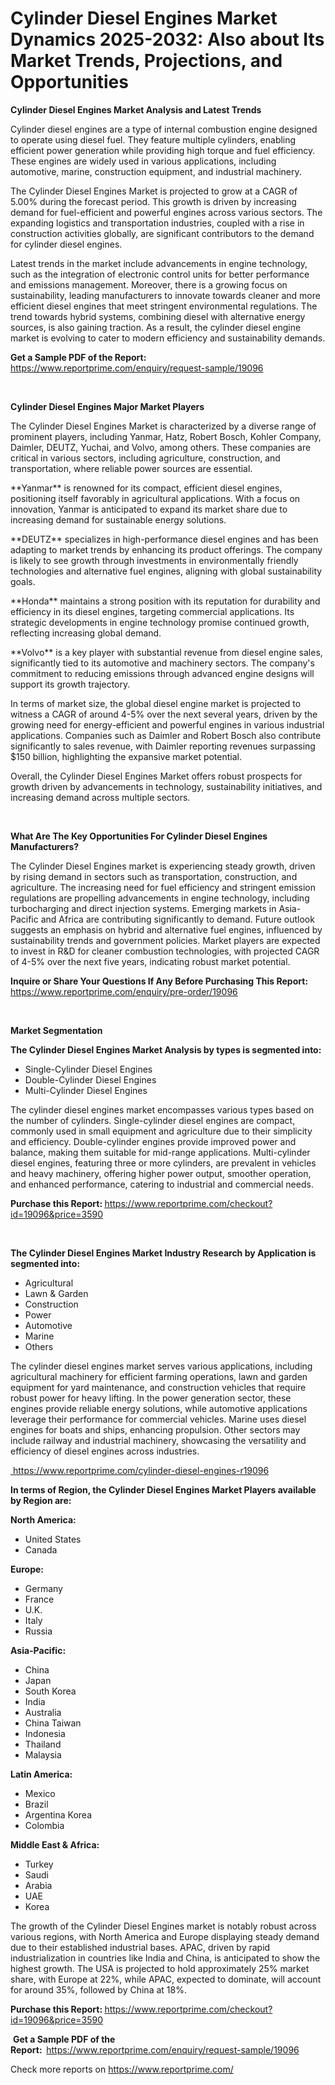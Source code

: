 <p><h1>Cylinder Diesel Engines Market Dynamics 2025-2032: Also about Its Market Trends, Projections, and Opportunities</h1></p><p><strong>Cylinder Diesel Engines Market Analysis and Latest Trends</strong></p>
<p><p>Cylinder diesel engines are a type of internal combustion engine designed to operate using diesel fuel. They feature multiple cylinders, enabling efficient power generation while providing high torque and fuel efficiency. These engines are widely used in various applications, including automotive, marine, construction equipment, and industrial machinery.</p><p>The Cylinder Diesel Engines Market is projected to grow at a CAGR of 5.00% during the forecast period. This growth is driven by increasing demand for fuel-efficient and powerful engines across various sectors. The expanding logistics and transportation industries, coupled with a rise in construction activities globally, are significant contributors to the demand for cylinder diesel engines.</p><p>Latest trends in the market include advancements in engine technology, such as the integration of electronic control units for better performance and emissions management. Moreover, there is a growing focus on sustainability, leading manufacturers to innovate towards cleaner and more efficient diesel engines that meet stringent environmental regulations. The trend towards hybrid systems, combining diesel with alternative energy sources, is also gaining traction. As a result, the cylinder diesel engine market is evolving to cater to modern efficiency and sustainability demands.</p></p>
<p><strong>Get a Sample PDF of the Report:&nbsp;</strong> <a href="https://www.reportprime.com/enquiry/request-sample/19096?utm_campaign=3576&utm_medium=2&utm_source=Github&utm_content=ia&utm_term=19032025&utm_id=cylinder-diesel-engines">https://www.reportprime.com/enquiry/request-sample/19096</a></p>
<p>&nbsp;</p>
<p><strong>Cylinder Diesel Engines Major Market Players</strong></p>
<p><p>The Cylinder Diesel Engines Market is characterized by a diverse range of prominent players, including Yanmar, Hatz, Robert Bosch, Kohler Company, Daimler, DEUTZ, Yuchai, and Volvo, among others. These companies are critical in various sectors, including agriculture, construction, and transportation, where reliable power sources are essential.</p><p>**Yanmar** is renowned for its compact, efficient diesel engines, positioning itself favorably in agricultural applications. With a focus on innovation, Yanmar is anticipated to expand its market share due to increasing demand for sustainable energy solutions.</p><p>**DEUTZ** specializes in high-performance diesel engines and has been adapting to market trends by enhancing its product offerings. The company is likely to see growth through investments in environmentally friendly technologies and alternative fuel engines, aligning with global sustainability goals.</p><p>**Honda** maintains a strong position with its reputation for durability and efficiency in its diesel engines, targeting commercial applications. Its strategic developments in engine technology promise continued growth, reflecting increasing global demand.</p><p>**Volvo** is a key player with substantial revenue from diesel engine sales, significantly tied to its automotive and machinery sectors. The company's commitment to reducing emissions through advanced engine designs will support its growth trajectory.</p><p>In terms of market size, the global diesel engine market is projected to witness a CAGR of around 4-5% over the next several years, driven by the growing need for energy-efficient and powerful engines in various industrial applications. Companies such as Daimler and Robert Bosch also contribute significantly to sales revenue, with Daimler reporting revenues surpassing $150 billion, highlighting the expansive market potential.</p><p>Overall, the Cylinder Diesel Engines Market offers robust prospects for growth driven by advancements in technology, sustainability initiatives, and increasing demand across multiple sectors.</p></p>
<p>&nbsp;</p>
<p><strong>What Are The Key Opportunities For Cylinder Diesel Engines Manufacturers?</strong></p>
<p><p>The Cylinder Diesel Engines market is experiencing steady growth, driven by rising demand in sectors such as transportation, construction, and agriculture. The increasing need for fuel efficiency and stringent emission regulations are propelling advancements in engine technology, including turbocharging and direct injection systems. Emerging markets in Asia-Pacific and Africa are contributing significantly to demand. Future outlook suggests an emphasis on hybrid and alternative fuel engines, influenced by sustainability trends and government policies. Market players are expected to invest in R&D for cleaner combustion technologies, with projected CAGR of 4-5% over the next five years, indicating robust market potential.</p></p>
<p><strong>Inquire or Share Your Questions If Any Before Purchasing This Report:</strong> <a href="https://www.reportprime.com/enquiry/pre-order/19096?utm_campaign=3576&utm_medium=2&utm_source=Github&utm_content=ia&utm_term=19032025&utm_id=cylinder-diesel-engines">https://www.reportprime.com/enquiry/pre-order/19096</a></p>
<p>&nbsp;</p>
<p><strong>Market Segmentation</strong></p>
<p><strong>The Cylinder Diesel Engines Market Analysis by types is segmented into:</strong></p>
<p><ul><li>Single-Cylinder Diesel Engines</li><li>Double-Cylinder Diesel Engines</li><li>Multi-Cylinder Diesel Engines</li></ul></p>
<p><p>The cylinder diesel engines market encompasses various types based on the number of cylinders. Single-cylinder diesel engines are compact, commonly used in small equipment and agriculture due to their simplicity and efficiency. Double-cylinder engines provide improved power and balance, making them suitable for mid-range applications. Multi-cylinder diesel engines, featuring three or more cylinders, are prevalent in vehicles and heavy machinery, offering higher power output, smoother operation, and enhanced performance, catering to industrial and commercial needs.</p></p>
<p><strong>Purchase this Report:&nbsp;</strong><a href="https://www.reportprime.com/checkout?id=19096&price=3590&utm_campaign=3576&utm_medium=2&utm_source=Github&utm_content=ia&utm_term=19032025&utm_id=cylinder-diesel-engines">https://www.reportprime.com/checkout?id=19096&price=3590</a></p>
<p>&nbsp;</p>
<p><strong>The Cylinder Diesel Engines Market Industry Research by Application is segmented into:</strong></p>
<p><ul><li>Agricultural</li><li>Lawn & Garden</li><li>Construction</li><li>Power</li><li>Automotive</li><li>Marine</li><li>Others</li></ul></p>
<p><p>The cylinder diesel engines market serves various applications, including agricultural machinery for efficient farming operations, lawn and garden equipment for yard maintenance, and construction vehicles that require robust power for heavy lifting. In the power generation sector, these engines provide reliable energy solutions, while automotive applications leverage their performance for commercial vehicles. Marine uses diesel engines for boats and ships, enhancing propulsion. Other sectors may include railway and industrial machinery, showcasing the versatility and efficiency of diesel engines across industries.</p></p>
<p><a href="https://www.reportprime.com/cylinder-diesel-engines-r19096?utm_campaign=3576&utm_medium=2&utm_source=Github&utm_content=ia&utm_term=19032025&utm_id=cylinder-diesel-engines">&nbsp;https://www.reportprime.com/cylinder-diesel-engines-r19096</a></p>
<p><strong>In terms of Region, the Cylinder Diesel Engines Market Players available by Region are:</strong></p>
<p>
    <p> <strong> North America: </strong>
        <ul>
            <li>United States</li>
            <li>Canada</li>
        </ul>
        </p> 
    <p> <strong> Europe: </strong>
        <ul>
            <li>Germany</li>
            <li>France</li>
            <li>U.K.</li>
            <li>Italy</li>
            <li>Russia</li>
        </ul>
        </p> 
    <p> <strong> Asia-Pacific: </strong>
        <ul>
            <li>China</li>
            <li>Japan</li>
            <li>South Korea</li>
            <li>India</li>
            <li>Australia</li>
            <li>China Taiwan</li>
            <li>Indonesia</li>
            <li>Thailand</li>
            <li>Malaysia</li>
        </ul>
        </p> 
    <p> <strong> Latin America: </strong>
        <ul>
            <li>Mexico</li>
            <li>Brazil</li>
            <li>Argentina Korea</li>
            <li>Colombia</li>
        </ul>
        </p> 
    <p> <strong> Middle East & Africa: </strong>
        <ul>
            <li>Turkey</li>
            <li>Saudi</li>
            <li>Arabia</li>
            <li>UAE</li>
            <li>Korea</li>
        </ul>
    </p>
    </p>
<p><p>The growth of the Cylinder Diesel Engines market is notably robust across various regions, with North America and Europe displaying steady demand due to their established industrial bases. APAC, driven by rapid industrialization in countries like India and China, is anticipated to show the highest growth. The USA is projected to hold approximately 25% market share, with Europe at 22%, while APAC, expected to dominate, will account for around 35%, followed by China at 18%.</p></p>
<p><strong>Purchase this Report: </strong><a href="https://www.reportprime.com/checkout?id=19096&price=3590&utm_campaign=3576&utm_medium=2&utm_source=Github&utm_content=ia&utm_term=19032025&utm_id=cylinder-diesel-engines">https://www.reportprime.com/checkout?id=19096&price=3590</a></p>
<p>&nbsp;<strong>Get a Sample PDF of the Report:&nbsp;&nbsp;</strong><a href="https://www.reportprime.com/enquiry/request-sample/19096?utm_campaign=3576&utm_medium=2&utm_source=Github&utm_content=ia&utm_term=19032025&utm_id=cylinder-diesel-engines">https://www.reportprime.com/enquiry/request-sample/19096</a></p>
<p><strong></strong></p>
<p>Check more reports on <a href="https://www.reportprime.com/?utm_campaign=3576&utm_medium=2&utm_source=Github&utm_content=ia&utm_term=19032025&utm_id=cylinder-diesel-engines">https://www.reportprime.com/</a></p>